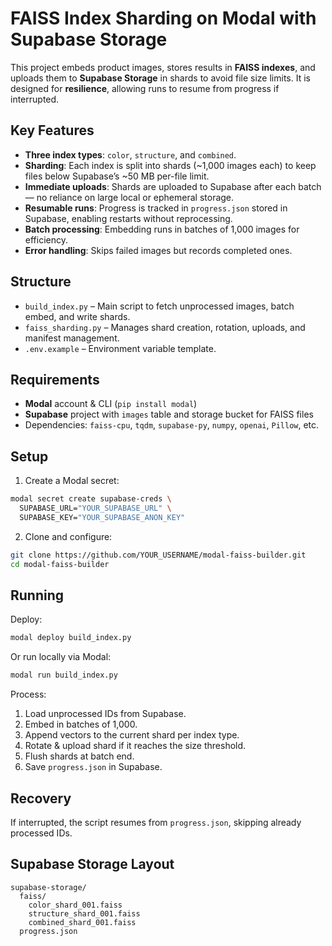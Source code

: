 # FAISS Index Sharding on Modal with Supabase Storage

This project embeds product images, stores results in **FAISS indexes**, and uploads them to **Supabase Storage** in shards to avoid file size limits. It is designed for **resilience**, allowing runs to resume from progress if interrupted.

## Key Features

- **Three index types**: `color`, `structure`, and `combined`.
- **Sharding**: Each index is split into shards (~1,000 images each) to keep files below Supabase’s ~50 MB per-file limit.
- **Immediate uploads**: Shards are uploaded to Supabase after each batch — no reliance on large local or ephemeral storage.
- **Resumable runs**: Progress is tracked in `progress.json` stored in Supabase, enabling restarts without reprocessing.
- **Batch processing**: Embedding runs in batches of 1,000 images for efficiency.
- **Error handling**: Skips failed images but records completed ones.

## Structure

- `build_index.py` – Main script to fetch unprocessed images, batch embed, and write shards.
- `faiss_sharding.py` – Manages shard creation, rotation, uploads, and manifest management.
- `.env.example` – Environment variable template.

## Requirements

- **Modal** account & CLI (`pip install modal`)
- **Supabase** project with `images` table and storage bucket for FAISS files
- Dependencies: `faiss-cpu`, `tqdm`, `supabase-py`, `numpy`, `openai`, `Pillow`, etc.

## Setup

1. Create a Modal secret:
```bash
modal secret create supabase-creds \
  SUPABASE_URL="YOUR_SUPABASE_URL" \
  SUPABASE_KEY="YOUR_SUPABASE_ANON_KEY"
```
2. Clone and configure:
```bash
git clone https://github.com/YOUR_USERNAME/modal-faiss-builder.git
cd modal-faiss-builder
```

## Running

Deploy:
```bash
modal deploy build_index.py
```
Or run locally via Modal:
```bash
modal run build_index.py
```

Process:
1. Load unprocessed IDs from Supabase.
2. Embed in batches of 1,000.
3. Append vectors to the current shard per index type.
4. Rotate & upload shard if it reaches the size threshold.
5. Flush shards at batch end.
6. Save `progress.json` in Supabase.

## Recovery

If interrupted, the script resumes from `progress.json`, skipping already processed IDs.

## Supabase Storage Layout
```
supabase-storage/
  faiss/
    color_shard_001.faiss
    structure_shard_001.faiss
    combined_shard_001.faiss
  progress.json
```
